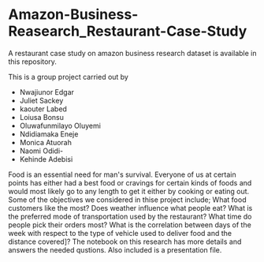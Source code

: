 # Amazon-Business-Reasearch_Restaurant-Case-Study
A restaurant case study on amazon business research dataset is available in this repository.

This is a group project carried out by 
- Nwajiunor Edgar 
- Juliet Sackey
- kaouter Labed 
- Loiusa Bonsu
- Oluwafunmilayo Oluyemi
- Ndidiamaka Eneje
- Monica Atuorah
- Naomi Odidi-
- Kehinde Adebisi


Food is an essential need for man's survival. Everyone of us at certain points has either had a best food or cravings for certain kinds of foods and would most likely go to any length to get it either by cooking or eating out.
Some of the objectives we considered in thise project include; 
What food customers like the most?
Does weather influence what people eat?
What is the preferred mode of transportation used by the restaurant? 
What time do people pick their orders most?
What is the correlation between days of the week with respect to the type of vehicle used to deliver food and the distance covered]?
The notebook on this research has more details and answers the needed qustions. Also included is a presentation file.
